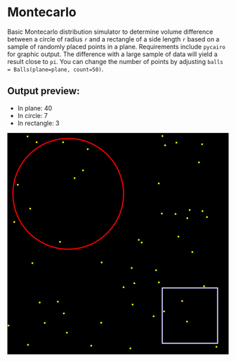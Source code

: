 # Montecarlo
Basic Montecarlo distribution simulator to determine volume difference between a circle of radius `r` and a rectangle of a side length `r` based on a sample of randomly placed points in a plane. Requirements include `pycairo` for graphic output. The difference with a large sample of data will yield a result close to `pi`. You can change the number of points by adjusting `balls = Balls(plane=plane, count=50)`.

## Output preview: 
- In plane: 40
- In circle: 7
- In rectangle: 3

![montecarlo](montecarlo.png)
